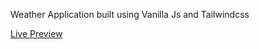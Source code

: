 Weather Application built using Vanilla Js and Tailwindcss

[Live Preview](https://complexlity-weather-app.netlify.app/)
